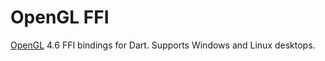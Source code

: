 # OpenGL FFI

[OpenGL][OpenGL] 4.6 FFI bindings for Dart. Supports Windows and Linux desktops.

[OpenGL]: https://www.khronos.org/opengl/